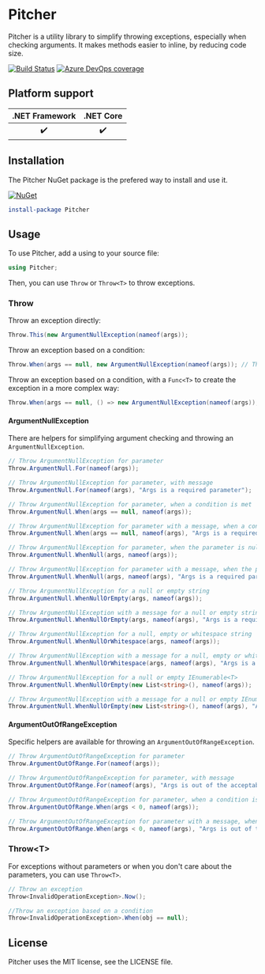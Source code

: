 # Pitcher

Pitcher is a utility library to simplify throwing exceptions, especially when checking arguments. It makes methods easier to inline, by reducing code size.


[![Build Status](https://interastra.visualstudio.com/OSS%20-%20CI/_apis/build/status/Pitcher%20CI?branchName=master)](https://dev.azure.com/interastra/OSS%20-%20CI/_build?definitionId=14&_a=summary&branchName=master) [![Azure DevOps coverage](https://img.shields.io/azure-devops/coverage/interastra/OSS%20-%20CI/14.svg?cacheSeconds=3600)](https://dev.azure.com/interastra/OSS%20-%20CI/_build?definitionId=14&_a=summary) 

## Platform support

| .NET Framework     |     .NET Core      |
|:------------------:|:------------------:|
| :heavy_check_mark: | :heavy_check_mark: |

## Installation

The Pitcher NuGet package is the prefered way to install and use it.

[![NuGet](https://img.shields.io/nuget/v/Pitcher.svg?cacheSeconds=3600)](https://www.nuget.org/packages/Pitcher/)

```powershell
install-package Pitcher
```

## Usage

To use Pitcher, add a using to your source file:

```csharp
using Pitcher;
```

Then, you can use `Throw` or `Throw<T>` to throw exceptions.

### Throw

Throw an exception directly:
```csharp
Throw.This(new ArgumentNullException(nameof(args));
```

Throw an exception based on a condition:

```csharp
Throw.When(args == null, new ArgumentNullException(nameof(args)); // This will always allocate the exception
```

Throw an exception based on a condition, with a `Func<T>` to create the exception in a more complex way:

```csharp
Throw.When(args == null, () => new ArgumentNullException(nameof(args));
```

#### ArgumentNullException

There are helpers for simplifying argument checking and throwing an `ArgumentNullException`.

```csharp
// Throw ArgumentNullException for parameter
Throw.ArgumentNull.For(nameof(args));

// Throw ArgumentNullException for parameter, with message
Throw.ArgumentNull.For(nameof(args), "Args is a required parameter");

// Throw ArgumentNullException for parameter, when a condition is met
Throw.ArgumentNull.When(args == null, nameof(args));

// Throw ArgumentNullException for parameter with a message, when a condition is met
Throw.ArgumentNull.When(args == null, nameof(args), "Args is a required parameter");

// Throw ArgumentNullException for parameter, when the parameter is null
Throw.ArgumentNull.WhenNull(args, nameof(args));

// Throw ArgumentNullException for parameter with a message, when the parameter is null
Throw.ArgumentNull.WhenNull(args, nameof(args), "Args is a required parameter");

// Throw ArgumentNullException for a null or empty string
Throw.ArgumentNull.WhenNullOrEmpty(args, nameof(args));

// Throw ArgumentNullException with a message for a null or empty string
Throw.ArgumentNull.WhenNullOrEmpty(args, nameof(args), "Args is a required parameter");

// Throw ArgumentNullException for a null, empty or whitespace string
Throw.ArgumentNull.WhenNullOrWhitespace(args, nameof(args));

// Throw ArgumentNullException with a message for a null, empty or whitespace string
Throw.ArgumentNull.WhenNullOrWhitespace(args, nameof(args), "Args is a required parameter");

// Throw ArgumentNullException for a null or empty IEnumerable<T>
Throw.ArgumentNull.WhenNullOrEmpty(new List<string>(), nameof(args));

// Throw ArgumentNullException with a message for a null or empty IEnumerable<T>
Throw.ArgumentNull.WhenNullOrEmpty(new List<string>(), nameof(args), "Args is a required parameter");
```

#### ArgumentOutOfRangeException

Specific helpers are available for throwing an `ArgumentOutOfRangeException`.

```csharp
// Throw ArgumentOutOfRangeException for parameter
Throw.ArgumentOutOfRange.For(nameof(args));

// Throw ArgumentOutOfRangeException for parameter, with message
Throw.ArgumentOutOfRange.For(nameof(args), "Args is out of the acceptable range");

// Throw ArgumentOutOfRangeException for parameter, when a condition is met
Throw.ArgumentOutOfRange.When(args < 0, nameof(args));

// Throw ArgumentOutOfRangeException for parameter with a message, when a condition is met
Throw.ArgumentOutOfRange.When(args < 0, nameof(args), "Args is out of the acceptable range");

```

### Throw&lt;T&gt;

For exceptions without parameters or when you don't care about the parameters, you can use `Throw<T>`.

```csharp
// Throw an exception
Throw<InvalidOperationException>.Now();

//Throw an exception based on a condition
Throw<InvalidOperationException>.When(obj == null);
```

## License

Pitcher uses the MIT license, see the LICENSE file.
